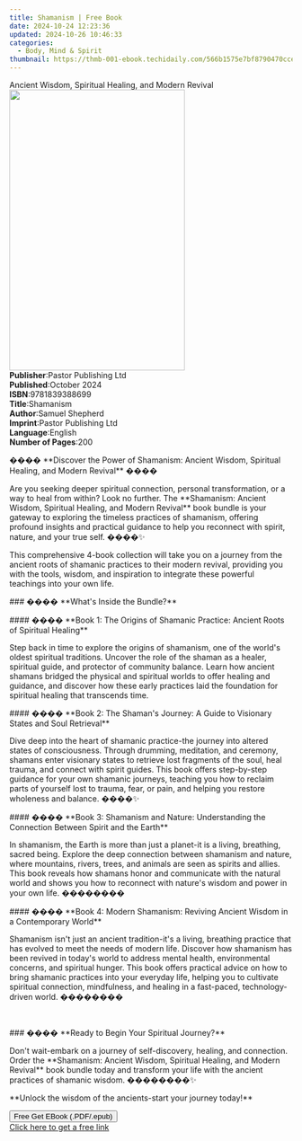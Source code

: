 ```yaml
---
title: Shamanism | Free Book
date: 2024-10-24 12:23:36
updated: 2024-10-26 10:46:33
categories:
  - Body, Mind & Spirit
thumbnail: https://thmb-001-ebook.techidaily.com/566b1575e7bf8790470ccea395023d9a4f86902b1ba405169e9c19b85c7fd8f4.jpg
---
```

<main id="book-container">
  <div class="flex flex-col">
    <div class="book-brief flex-1 py-6 px-4 sm:p-6 md:py-10 md:px-8">
      <!-- brief-->
      <div class="book-brief-main">
        Ancient Wisdom, Spiritual Healing, and Modern Revival
      </div>
    </div>
    <div
      class="book-meta-info flex-1 grid gap-4 col-start-1 col-end-3 row-start-1 sm:mb-6 sm:grid-cols-4 lg:gap-6 lg:col-start-2 lg:row-end-6 lg:row-span-6 lg:mb-0"
    >
      <div
        class="book-meta-info-left place-content-center mt-4 p-4 text-sm leading-6 col-start-2 col-span-2 dark:text-slate-400"
      >
        <img
          class="w-full h-500 object-cover rounded-lg sm:h-255 sm:col-span-2 lg:col-span-full"
          src="https://img-001-ebook.techidaily.com/1b30c086278d19c6c73e007b8e0523723a54facaba7baa2811041566a48f3214.jpg"
          alt=""
          width="312"
          height="500"
        />
      </div>
      <div
        class="book-meta-info-right mt-2 col-start-1 row-start-2 col-span-3 self-center"
      >
        <!-- meta data  -->
        <div class="flex flex-col px-4 md:px-8">
          <div class="flex-1">
            <strong>Publisher</strong>:<span class="px-2"
              >Pastor Publishing Ltd</span
            >
          </div>
          <div class="flex-1">
            <strong>Published</strong>:<span class="px-2">October 2024</span>
          </div>
          <div class="flex-1">
            <strong>ISBN</strong>:<span class="px-2">9781839388699</span>
          </div>
          <div class="flex-1">
            <strong>Title</strong>:<span class="px-2">Shamanism</span>
          </div>
          <div class="flex-1">
            <strong>Author</strong>:<span class="px-2">Samuel Shepherd</span>
          </div>
          <div class="flex-1">
            <strong>Imprint</strong>:<span class="px-2"
              >Pastor Publishing Ltd</span
            >
          </div>
          <div class="flex-1">
            <strong>Language</strong>:<span class="px-2">English</span>
          </div>
          <div class="flex-1">
            <strong>Number of Pages</strong>:<span class="px-2">200</span>
          </div>
        </div>
      </div>
    </div>
    <div class="book-description flex-1 py-6 px-4 sm:p-6 md:py-10 md:px-8">
      <div class="book-description-main">
        <div accordion-content="" id="description">
          <p>
            ���� **Discover the Power of Shamanism: Ancient Wisdom, Spiritual
            Healing, and Modern Revival** ����
          </p>
          <p>
            Are you seeking deeper spiritual connection, personal
            transformation, or a way to heal from within? Look no further. The
            **Shamanism: Ancient Wisdom, Spiritual Healing, and Modern Revival**
            book bundle is your gateway to exploring the timeless practices of
            shamanism, offering profound insights and practical guidance to help
            you reconnect with spirit, nature, and your true self. ����✨
          </p>
          <p>
            This comprehensive 4-book collection will take you on a journey from
            the ancient roots of shamanic practices to their modern revival,
            providing you with the tools, wisdom, and inspiration to integrate
            these powerful teachings into your own life.
          </p>
          <p>### ���� **What's Inside the Bundle?**</p>
          <p>
            #### ���� **Book 1: The Origins of Shamanic Practice: Ancient Roots
            of Spiritual Healing**
          </p>
          <p>
            Step back in time to explore the origins of shamanism, one of the
            world's oldest spiritual traditions. Uncover the role of the shaman
            as a healer, spiritual guide, and protector of community balance.
            Learn how ancient shamans bridged the physical and spiritual worlds
            to offer healing and guidance, and discover how these early
            practices laid the foundation for spiritual healing that transcends
            time.
          </p>
          <p>
            #### ���� **Book 2: The Shaman's Journey: A Guide to Visionary
            States and Soul Retrieval**
          </p>
          <p>
            Dive deep into the heart of shamanic practice-the journey into
            altered states of consciousness. Through drumming, meditation, and
            ceremony, shamans enter visionary states to retrieve lost fragments
            of the soul, heal trauma, and connect with spirit guides. This book
            offers step-by-step guidance for your own shamanic journeys,
            teaching you how to reclaim parts of yourself lost to trauma, fear,
            or pain, and helping you restore wholeness and balance. ����✨
          </p>
          <p>
            #### ���� **Book 3: Shamanism and Nature: Understanding the
            Connection Between Spirit and the Earth**
          </p>
          <p>
            In shamanism, the Earth is more than just a planet-it is a living,
            breathing, sacred being. Explore the deep connection between
            shamanism and nature, where mountains, rivers, trees, and animals
            are seen as spirits and allies. This book reveals how shamans honor
            and communicate with the natural world and shows you how to
            reconnect with nature's wisdom and power in your own life. ��������
          </p>
          <p>
            #### ���� **Book 4: Modern Shamanism: Reviving Ancient Wisdom in a
            Contemporary World**
          </p>
          <p>
            Shamanism isn't just an ancient tradition-it's a living, breathing
            practice that has evolved to meet the needs of modern life. Discover
            how shamanism has been revived in today's world to address mental
            health, environmental concerns, and spiritual hunger. This book
            offers practical advice on how to bring shamanic practices into your
            everyday life, helping you to cultivate spiritual connection,
            mindfulness, and healing in a fast-paced, technology-driven world.
            ��������
          </p>
          <p><br /></p>
          <p>### ���� **Ready to Begin Your Spiritual Journey?**</p>
          <p>
            Don't wait-embark on a journey of self-discovery, healing, and
            connection. Order the **Shamanism: Ancient Wisdom, Spiritual
            Healing, and Modern Revival** book bundle today and transform your
            life with the ancient practices of shamanic wisdom. ��������✨
          </p>
          <p>**Unlock the wisdom of the ancients-start your journey today!**</p>
        </div>
        <div class="accordion-fader"></div>
      </div>
    </div>
    <div class="book-excerpts flex-1 py-6 px-4 sm:p-6 md:py-10 md:px-8"></div>
    <div
      class="book-about-author flex-1 py-6 px-4 sm:p-6 md:py-10 md:px-8"
    ></div>
    <div class="book-free-get flex-1 py-6 px-4 sm:p-6 md:py-10 md:px-8">
      <button
        id="btn-free-get"
        class="bg-blue-500 hover:bg-blue-700 text-white font-bold py-2 px-4 rounded"
      >
        Free Get EBook (.PDF/.epub)
      </button>
      <div id="countdown-display" class="px-2 text-lg mt-2"></div>
      <a
        id="free-link"
        class="hidden bg-blue-500 hover:bg-blue-700 text-white font-bold py-2 px-4 rounded"
        href="https://www.ebooks.com/en-us/book/211476413/shamanism/samuel-shepherd/"
        target="_blank"
        >Click here to get a free link</a
      >
    </div>
    <script>
      let countdownTime = 0;
      let countdownInterval = null;
      document
        .getElementById('btn-free-get')
        .addEventListener('click', startCountdown);
      function startCountdown() {
        countdownTime = new Date().getTime() + 60000 * 3;
        countdownInterval = setInterval(updateCountdown, 1000);
        document.getElementById('btn-free-get').disabled = true;
        document
          .getElementById('btn-free-get')
          .classList.add('bg-gray-500', 'cursor-not-allowed');
      }
      function updateCountdown() {
        let currentTime = new Date().getTime();
        let timeLeft = countdownTime - currentTime;
        let secondsLeft = Math.floor(timeLeft / 1000);
        document.getElementById('countdown-display').innerHTML =
          `Remaining time: ${secondsLeft} seconds.`;
        if (secondsLeft <= 0) {
          clearInterval(countdownInterval);
          document.getElementById('btn-free-get').classList.add('hidden');
          document.getElementById('free-link').classList.remove('hidden');
          document.getElementById('countdown-display').innerHTML = '';
        }
      }
    </script>
  </div>
</main>
